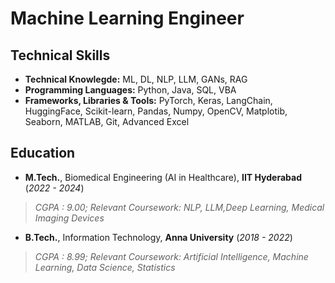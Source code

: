 # Machine Learning Engineer

## Technical Skills
- **Technical Knowlegde:** ML, DL, NLP, LLM, GANs, RAG
- **Programming Languages:**  Python, Java, SQL, VBA
- **Frameworks, Libraries & Tools:** PyTorch, Keras, LangChain, HuggingFace, Scikit-learn, Pandas, Numpy, OpenCV, Matplotib, Seaborn, MATLAB, Git, Advanced Excel

## Education
- **M.Tech.**, Biomedical Engineering (AI in Healthcare), **IIT Hyderabad** (_2022 - 2024_)
> _CGPA : 9.00; Relevant Coursework: NLP, LLM,Deep Learning, Medical Imaging Devices_
- **B.Tech.**, Information Technology, **Anna University** (_2018 - 2022_)
> _CGPA : 8.99; Relevant Coursework: Artificial Intelligence, Machine Learning, Data Science, Statistics_
